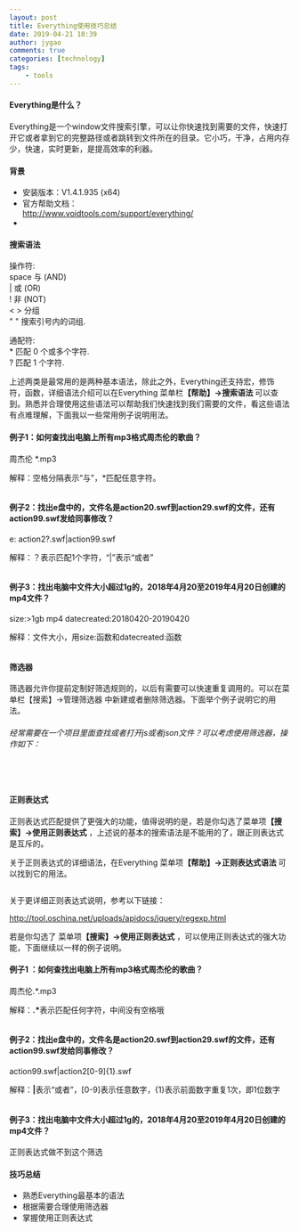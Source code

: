 ```yaml
---
layout: post
title: Everything使用技巧总结
date: 2019-04-21 10:39
author: jygao
comments: true
categories: [technology]
tags:
    - tools
---
```

<!-- wp:heading {"level":4} -->
<h4>Everything是什么？</h4>
<!-- /wp:heading -->

<!-- wp:paragraph -->
<p>Everything是一个window文件搜索引擎，可以让你快速找到需要的文件，快速打开它或者拿到它的完整路径或者跳转到文件所在的目录。它小巧，干净，占用内存少，快速，实时更新，是提高效率的利器。</p>
<!-- /wp:paragraph -->

<!-- wp:heading {"level":4} -->
<h4>背景</h4>
<!-- /wp:heading -->

<!-- wp:list -->
<ul><li>安装版本：V1.4.1.935 (x64)</li><li>官方帮助文档： <br><a href="http://www.voidtools.com/support/everything/">http://www.voidtools.com/support/everything/</a></li><li></li></ul>
<!-- /wp:list -->

<!-- wp:heading {"level":4} -->
<h4>搜索语法</h4>
<!-- /wp:heading -->

<!-- wp:paragraph -->
<p>操作符: <br>     space   与 (AND)<br>     |            或 (OR)<br>     !            非 (NOT)<br>     &lt; &gt;       分组<br>     " "         搜索引号内的词组.</p>
<!-- /wp:paragraph -->

<!-- wp:paragraph -->
<p>通配符: <br>     *           匹配 0 个或多个字符.<br>     ?           匹配 1 个字符.</p>
<!-- /wp:paragraph -->

<!-- wp:paragraph -->
<p>上述两类是最常用的是两种基本语法，除此之外，Everything还支持宏，修饰符，函数，详细语法介绍可以在Everything 菜单栏<strong>【帮助】-&gt;搜索语法 </strong>可以查到。熟悉并合理使用这些语法可以帮助我们快速找到我们需要的文件，看这些语法有点难理解，下面我以一些常用例子说明用法。</p>
<!-- /wp:paragraph -->

<!-- wp:heading {"level":4} -->
<h4>例子1：如何查找出电脑上所有mp3格式周杰伦的歌曲？</h4>
<!-- /wp:heading -->

<!-- wp:paragraph -->
<p>周杰伦 *.mp3</p>
<!-- /wp:paragraph -->

<!-- wp:paragraph -->
<p>解释：空格分隔表示“与"，*匹配任意字符。</p>
<!-- /wp:paragraph -->

<!-- wp:image -->
<figure class="wp-block-image"><img src="https://i.loli.net/2019/04/21/5cbbfe04d9edb.jpg" alt=""/></figure>
<!-- /wp:image -->

<!-- wp:paragraph -->
<p></p>
<!-- /wp:paragraph -->

<!-- wp:heading {"level":4} -->
<h4>例子2：找出e盘中的，文件名是action20.swf到action29.swf的文件，还有action99.swf发给同事修改？</h4>
<!-- /wp:heading -->

<!-- wp:paragraph -->
<p>e: action2?.swf|action99.swf</p>
<!-- /wp:paragraph -->

<!-- wp:paragraph -->
<p>解释：？表示匹配1个字符，“|”表示“或者”</p>
<!-- /wp:paragraph -->

<!-- wp:image -->
<figure class="wp-block-image"><img src="https://i.loli.net/2019/04/21/5cbbfe0629e0b.jpg" alt=""/></figure>
<!-- /wp:image -->

<!-- wp:paragraph -->
<p></p>
<!-- /wp:paragraph -->

<!-- wp:heading {"level":4} -->
<h4>例子3：找出电脑中文件大小超过1g的，2018年4月20至2019年4月20日创建的mp4文件？</h4>
<!-- /wp:heading -->

<!-- wp:paragraph -->
<p>size:&gt;1gb mp4 datecreated:20180420-20190420</p>
<!-- /wp:paragraph -->

<!-- wp:paragraph -->
<p>解释：文件大小，用size:函数和datecreated:函数</p>
<!-- /wp:paragraph -->

<!-- wp:image -->
<figure class="wp-block-image"><img src="https://i.loli.net/2019/04/21/5cbbfe04dbbed.jpg" alt=""/></figure>
<!-- /wp:image -->

<!-- wp:paragraph -->
<p></p>
<!-- /wp:paragraph -->

<!-- wp:heading {"level":4} -->
<h4>筛选器</h4>
<!-- /wp:heading -->

<!-- wp:paragraph -->
<p> 筛选器允许你提前定制好筛选规则的，以后有需要可以快速重复调用的。可以在菜单栏【搜索】-&gt;管理筛选器 中新建或者删除筛选器。下面举个例子说明它的用法。</p>
<!-- /wp:paragraph -->

<!-- wp:heading {"level":6} -->
<h6> 经常需要在一个项目里面查找或者打开js或者json文件？可以考虑使用筛选器，操作如下：</h6>
<!-- /wp:heading -->

<!-- wp:image -->
<figure class="wp-block-image"><img src="https://i.loli.net/2019/04/21/5cbbfe05e836f.jpg" alt=""/></figure>
<!-- /wp:image -->

<!-- wp:image -->
<figure class="wp-block-image"><img src="https://i.loli.net/2019/04/21/5cbbfe04621c6.jpg" alt=""/></figure>
<!-- /wp:image -->

<!-- wp:image -->
<figure class="wp-block-image"><img src="https://i.loli.net/2019/04/21/5cbbfe04432f9.jpg" alt=""/></figure>
<!-- /wp:image -->

<!-- wp:paragraph -->
<p></p>
<!-- /wp:paragraph -->

<!-- wp:heading {"level":4} -->
<h4>正则表达式</h4>
<!-- /wp:heading -->

<!-- wp:paragraph -->
<p>正则表达式匹配提供了更强大的功能，值得说明的是，若是你勾选了菜单项<strong>【搜索】-&gt;使用正则表达式</strong> ，上述说的基本的搜索语法是不能用的了，跟正则表达式是互斥的。</p>
<!-- /wp:paragraph -->

<!-- wp:paragraph -->
<p>关于正则表达式的详细语法，在Everything 菜单项<strong>【帮助】-&gt;正则表达式语法&nbsp;</strong>可以找到它的用法。</p>
<!-- /wp:paragraph -->

<!-- wp:image -->
<figure class="wp-block-image"><img src="https://i.loli.net/2019/04/21/5cbbfe04a1253.jpg" alt=""/></figure>
<!-- /wp:image -->

<!-- wp:paragraph -->
<p>关于更详细正则表达式说明，参考以下链接：</p>
<!-- /wp:paragraph -->

<!-- wp:paragraph -->
<p><a href="http://tool.oschina.net/uploads/apidocs/jquery/regexp.html">http://tool.oschina.net/uploads/apidocs/jquery/regexp.html</a></p>
<!-- /wp:paragraph -->

<!-- wp:paragraph -->
<p>若是你勾选了 菜单项<strong>【搜索】-&gt;使用正则表达式</strong> ，可以使用正则表达式的强大功能，下面继续以一样的例子说明。</p>
<!-- /wp:paragraph -->

<!-- wp:heading {"level":4} -->
<h4>例子1 ：如何查找出电脑上所有mp3格式周杰伦的歌曲？ </h4>
<!-- /wp:heading -->

<!-- wp:paragraph -->
<p>周杰伦.*.mp3</p>
<!-- /wp:paragraph -->

<!-- wp:paragraph -->
<p>解释：<strong>.*</strong>表示匹配任何字符，中间没有空格哦</p>
<!-- /wp:paragraph -->

<!-- wp:image -->
<figure class="wp-block-image"><img src="https://i.loli.net/2019/04/21/5cbbfdff0b883.jpg" alt=""/></figure>
<!-- /wp:image -->

<!-- wp:paragraph -->
<p></p>
<!-- /wp:paragraph -->

<!-- wp:heading {"level":4} -->
<h4> 例子2：找出e盘中的，文件名是action20.swf到action29.swf的文件，还有action99.swf发给同事修改？ </h4>
<!-- /wp:heading -->

<!-- wp:paragraph -->
<p>action99.swf|action2[0-9]{1}.swf</p>
<!-- /wp:paragraph -->

<!-- wp:paragraph -->
<p>解释：<strong>|</strong>表示“或者”，[0-9]表示任意数字，{1}表示前面数字重复1次，即1位数字</p>
<!-- /wp:paragraph -->

<!-- wp:image -->
<figure class="wp-block-image"><img src="https://i.loli.net/2019/04/21/5cbbfe062bdbf.jpg" alt=""/></figure>
<!-- /wp:image -->

<!-- wp:paragraph -->
<p></p>
<!-- /wp:paragraph -->

<!-- wp:heading {"level":4} -->
<h4> 例子3：找出电脑中文件大小超过1g的，2018年4月20至2019年4月20日创建的mp4文件？ </h4>
<!-- /wp:heading -->

<!-- wp:paragraph -->
<p>正则表达式做不到这个筛选</p>
<!-- /wp:paragraph -->

<!-- wp:paragraph -->
<p></p>
<!-- /wp:paragraph -->

<!-- wp:heading {"level":4} -->
<h4>技巧总结</h4>
<!-- /wp:heading -->

<!-- wp:list -->
<ul><li>熟悉Everything最基本的语法</li><li>根据需要合理使用筛选器</li><li>掌握使用正则表达式</li></ul>
<!-- /wp:list -->
